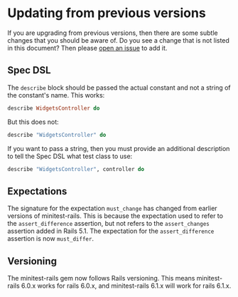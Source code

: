 # Updating from previous versions

If you are upgrading from previous versions, then there are some subtle changes that you should be aware of. Do you see a change that is not listed in this document? Then please [open an issue](https://github.com/blowmage/minitest-rails/issues/new) to add it.

## Spec DSL

The `describe` block should be passed the actual constant and not a string of the constant's name. This works:

```ruby
describe WidgetsController do
```

But this does not:

```ruby
describe "WidgetsController" do
```

If you want to pass a string, then you must provide an additional description to tell the Spec DSL what test class to use:

```ruby
describe "WidgetsController", controller do
```

## Expectations

The signature for the expectation `must_change` has changed from earlier versions of minitest-rails. This is because the expectation used to refer to the `assert_difference` assertion, but not refers to the `assert_changes` assertion added in Rails 5.1. The expectation for the `assert_difference` assertion is now `must_differ`.

## Versioning

The minitest-rails gem now follows Rails versioning. This means minitest-rails 6.0.x works for rails 6.0.x, and minitest-rails 6.1.x will work for rails 6.1.x.
